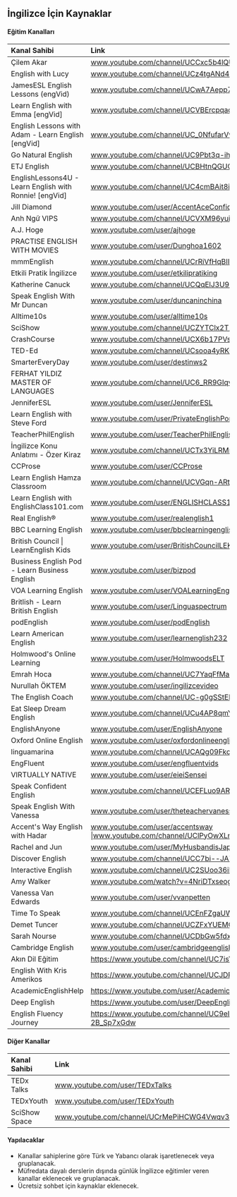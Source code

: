 ## İngilizce İçin Kaynaklar

#### Eğitim Kanalları

| Kanal Sahibi | Link |
| :--- | :--- |
| Çilem Akar | www.youtube.com/channel/UCCxc5b4lQU_hwrZVyZr92Ew |
| English with Lucy | www.youtube.com/channel/UCz4tgANd4yy8Oe0iXCdSWfA |
| JamesESL English Lessons (engVid) | www.youtube.com/channel/UCwA7Aepp7nRUJNa8roQ-6Bw |
| Learn English with Emma [engVid] | www.youtube.com/channel/UCVBErcpqaokOf4fI5j73K_w |
| English Lessons with Adam - Learn English [engVid] | www.youtube.com/channel/UC_0NfufarVw04vDfWFm8z_Q |
| Go Natural English | www.youtube.com/channel/UC9Pbt3q-ihROg1lmmmQdU2w |
| ETJ English | www.youtube.com/channel/UCBHtnQGUChkwG1eyWL5EA9g |
| EnglishLessons4U - Learn English with Ronnie! [engVid] | www.youtube.com/channel/UC4cmBAit8i_NJZE8qK8sfpA |
| Jill Diamond | www.youtube.com/user/AccentAceConfidence |
| Anh Ngữ VIPS | www.youtube.com/channel/UCVXM96yuiXY3ZT73Dy8HgCA |
| A.J. Hoge | www.youtube.com/user/ajhoge |
| PRACTISE ENGLISH WITH MOVIES | www.youtube.com/user/Dunghoa1602 |
| mmmEnglish | www.youtube.com/channel/UCrRiVfHqBIIvSgKmgnSY66g |
| Etkili Pratik İngilizce | www.youtube.com/user/etkilipratiking |
| Katherine Canuck | www.youtube.com/channel/UCQqElJ3U9RwG46GfAjLDLeg |
| Speak English With Mr Duncan | www.youtube.com/user/duncaninchina |
| Alltime10s | www.youtube.com/user/alltime10s |
| SciShow | www.youtube.com/channel/UCZYTClx2T1of7BRZ86-8fow |
| CrashCourse | www.youtube.com/channel/UCX6b17PVsYBQ0ip5gyeme-Q |
| TED-Ed | www.youtube.com/channel/UCsooa4yRKGN_zEE8iknghZA |
| SmarterEveryDay | www.youtube.com/user/destinws2 |
| FERHAT YILDIZ MASTER OF LANGUAGES | www.youtube.com/channel/UC6_RR9GIqv_Q6IkwNpTFavA |
| JenniferESL | www.youtube.com/user/JenniferESL |
| Learn English with Steve Ford | www.youtube.com/user/PrivateEnglishPortal |
| TeacherPhilEnglish | www.youtube.com/user/TeacherPhilEnglish |
| İngilizce Konu Anlatımı - Özer Kiraz | www.youtube.com/channel/UCTx3YiLRMmdTutMCmlDxKAQ |
| CCProse | www.youtube.com/user/CCProse |
| Learn English Hamza Classroom | www.youtube.com/channel/UCVGqn-ARtA4ZhKIBnvP5Lfw |
| Learn English with EnglishClass101.com | www.youtube.com/user/ENGLISHCLASS101 |
| Real English® | www.youtube.com/user/realenglish1 |
| BBC Learning English | www.youtube.com/user/bbclearningenglish |
| British Council &#124; LearnEnglish Kids | www.youtube.com/user/BritishCouncilLEKids |
| Business English Pod - Learn Business English | www.youtube.com/user/bizpod |
| VOA Learning English | www.youtube.com/user/VOALearningEnglish |
| Britlish - Learn British English | www.youtube.com/user/Linguaspectrum |
| podEnglish | www.youtube.com/user/podEnglish |
| Learn American English | www.youtube.com/user/learnenglish232 |
| Holmwood's Online Learning | www.youtube.com/user/HolmwoodsELT |
| Emrah Hoca | www.youtube.com/channel/UC7YaqFfMax7QTyWRcDstMvw |
| Nurullah ÖKTEM | www.youtube.com/user/ingilizcevideo |
| The English Coach | www.youtube.com/channel/UC-g0gSStENkYPXFRsKrlvyA |
| Eat Sleep Dream English | www.youtube.com/channel/UCu4AP8qmYnXNUipUeyPQKig |
| EnglishAnyone | www.youtube.com/user/EnglishAnyone |
| Oxford Online English | www.youtube.com/user/oxfordonlineenglish |
| linguamarina | www.youtube.com/channel/UCAQg09FkoobmLquNNoO4ulg |
| EngFluent | www.youtube.com/user/engfluentvids |
| VIRTUALLY NATIVE | www.youtube.com/user/eieiSensei |
| Speak Confident English | www.youtube.com/channel/UCEFLuo9AR7268-qJj1FkmSw |
| Speak English With Vanessa | www.youtube.com/user/theteachervanessa |
| Accent's Way English with Hadar | www.youtube.com/user/accentsway &#124;www.youtube.com/channel/UClPyOwXLnSMejFdLvJXjA5A |
| Rachel and Jun | www.youtube.com/user/MyHusbandisJapanese |
| Discover English | www.youtube.com/channel/UCC7bi--JA7Tgly_I6Jd9sGQ |
| Interactive English | www.youtube.com/channel/UC2SUoo36iHgVLEK7EEVPIFQ |
| Amy Walker | www.youtube.com/watch?v=4NriDTxseog |
| Vanessa Van Edwards | www.youtube.com/user/vvanpetten |
| Time To Speak | www.youtube.com/channel/UCEnFZgaUW39cnD0qY5OgYmw |
| Demet Tuncer | www.youtube.com/channel/UCZFxYUEMCctTUas2fUTSdug |
| Sarah Nourse | www.youtube.com/channel/UCDbGw5fdxTLjRsNnD7_Jwvw |
| Cambridge English | www.youtube.com/user/cambridgeenglishtv |
| Akın Dil Eğitim | https://www.youtube.com/channel/UC7isVkQINlzE96ONLgeM9HA |
| English With Kris Amerikos | https://www.youtube.com/channel/UCJDPZQ3ykSD4qM2boqah8rw |
| AcademicEnglishHelp | https://www.youtube.com/user/AcademicEnglishHelp |
| Deep English | https://www.youtube.com/user/DeepEnglishDotCom |
| English Fluency Journey | https://www.youtube.com/channel/UC9eIq7PwD0WA-2B_Sp7xGdw |

#### Diğer Kanallar

| Kanal Sahibi | Link |
| :--- | :--- |
| TEDx Talks | www.youtube.com/user/TEDxTalks |
| TEDxYouth | www.youtube.com/user/TEDxYouth |
| SciShow Space | www.youtube.com/channel/UCrMePiHCWG4Vwqv3t7W9EFg |

#### Yapılacaklar
- Kanallar sahiplerine göre Türk ve Yabancı olarak işaretlenecek veya gruplanacak.
- Müfredata dayalı derslerin dışında günlük İngilizce eğitimler veren kanallar eklenecek ve gruplanacak.
- Ücretsiz sohbet için kaynaklar eklenecek.
